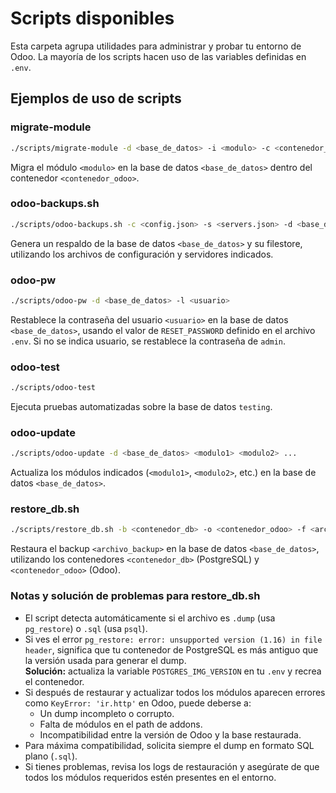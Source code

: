 # Scripts disponibles

Esta carpeta agrupa utilidades para administrar y probar tu entorno de Odoo. La mayoría de los scripts hacen uso de las variables definidas en `.env`.




## Ejemplos de uso de scripts

### migrate-module

```sh
./scripts/migrate-module -d <base_de_datos> -i <modulo> -c <contenedor_odoo>
```
Migra el módulo `<modulo>` en la base de datos `<base_de_datos>` dentro del contenedor `<contenedor_odoo>`.

### odoo-backups.sh

```sh
./scripts/odoo-backups.sh -c <config.json> -s <servers.json> -d <base_de_datos>
```
Genera un respaldo de la base de datos `<base_de_datos>` y su filestore, utilizando los archivos de configuración y servidores indicados.

### odoo-pw

```sh
./scripts/odoo-pw -d <base_de_datos> -l <usuario>
```
Restablece la contraseña del usuario `<usuario>` en la base de datos `<base_de_datos>`, usando el valor de `RESET_PASSWORD` definido en el archivo `.env`. Si no se indica usuario, se restablece la contraseña de `admin`.

### odoo-test

```sh
./scripts/odoo-test
```
Ejecuta pruebas automatizadas sobre la base de datos `testing`.

### odoo-update

```sh
./scripts/odoo-update -d <base_de_datos> <modulo1> <modulo2> ...
```
Actualiza los módulos indicados (`<modulo1>`, `<modulo2>`, etc.) en la base de datos `<base_de_datos>`.

### restore_db.sh

```sh
./scripts/restore_db.sh -b <contenedor_db> -o <contenedor_odoo> -f <archivo_backup> -d <base_de_datos>
```
Restaura el backup `<archivo_backup>` en la base de datos `<base_de_datos>`, utilizando los contenedores `<contenedor_db>` (PostgreSQL) y `<contenedor_odoo>` (Odoo).


### Notas y solución de problemas para restore_db.sh

- El script detecta automáticamente si el archivo es `.dump` (usa `pg_restore`) o `.sql` (usa `psql`).
- Si ves el error `pg_restore: error: unsupported version (1.16) in file header`, significa que tu contenedor de PostgreSQL es más antiguo que la versión usada para generar el dump.  
  **Solución:** actualiza la variable `POSTGRES_IMG_VERSION` en tu `.env` y recrea el contenedor.
- Si después de restaurar y actualizar todos los módulos aparecen errores como `KeyError: 'ir.http'` en Odoo, puede deberse a:
  - Un dump incompleto o corrupto.
  - Falta de módulos en el path de addons.
  - Incompatibilidad entre la versión de Odoo y la base restaurada.
- Para máxima compatibilidad, solicita siempre el dump en formato SQL plano (`.sql`).
- Si tienes problemas, revisa los logs de restauración y asegúrate de que todos los módulos requeridos estén presentes en el entorno.

